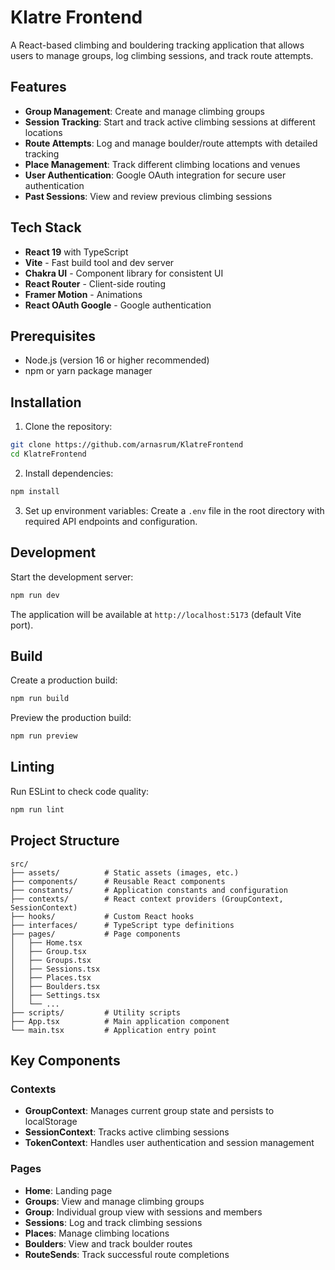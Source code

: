 # Klatre Frontend

A React-based climbing and bouldering tracking application that allows users to manage groups, log climbing sessions, and track route attempts.

## Features

- **Group Management**: Create and manage climbing groups
- **Session Tracking**: Start and track active climbing sessions at different locations
- **Route Attempts**: Log and manage boulder/route attempts with detailed tracking
- **Place Management**: Track different climbing locations and venues
- **User Authentication**: Google OAuth integration for secure user authentication
- **Past Sessions**: View and review previous climbing sessions

## Tech Stack

- **React 19** with TypeScript
- **Vite** - Fast build tool and dev server
- **Chakra UI** - Component library for consistent UI
- **React Router** - Client-side routing
- **Framer Motion** - Animations
- **React OAuth Google** - Google authentication

## Prerequisites

- Node.js (version 16 or higher recommended)
- npm or yarn package manager

## Installation

1. Clone the repository:
```bash
git clone https://github.com/arnasrum/KlatreFrontend 
cd KlatreFrontend
```

2. Install dependencies:
```bash
npm install
```

3. Set up environment variables:
Create a `.env` file in the root directory with required API endpoints and configuration.

## Development

Start the development server:
```bash
npm run dev
```

The application will be available at `http://localhost:5173` (default Vite port).

## Build

Create a production build:
```bash
npm run build
```

Preview the production build:
```bash
npm run preview
```

## Linting

Run ESLint to check code quality:
```bash
npm run lint
```

## Project Structure

```
src/
├── assets/          # Static assets (images, etc.)
├── components/      # Reusable React components
├── constants/       # Application constants and configuration
├── contexts/        # React context providers (GroupContext, SessionContext)
├── hooks/           # Custom React hooks
├── interfaces/      # TypeScript type definitions
├── pages/           # Page components
│   ├── Home.tsx
│   ├── Group.tsx
│   ├── Groups.tsx
│   ├── Sessions.tsx
│   ├── Places.tsx
│   ├── Boulders.tsx
│   ├── Settings.tsx
│   └── ...
├── scripts/         # Utility scripts
├── App.tsx          # Main application component
└── main.tsx         # Application entry point
```

## Key Components

### Contexts

- **GroupContext**: Manages current group state and persists to localStorage
- **SessionContext**: Tracks active climbing sessions
- **TokenContext**: Handles user authentication and session management

### Pages

- **Home**: Landing page
- **Groups**: View and manage climbing groups
- **Group**: Individual group view with sessions and members
- **Sessions**: Log and track climbing sessions
- **Places**: Manage climbing locations
- **Boulders**: View and track boulder routes
- **RouteSends**: Track successful route completions
